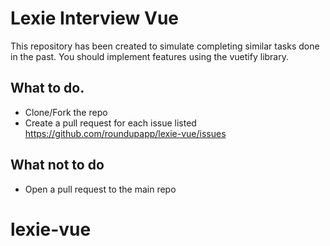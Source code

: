 # Lexie Interview Vue

This repository has been created to simulate completing similar tasks done in the past. 
You should implement features using the vuetify library. 


## What to do.

* Clone/Fork the repo
* Create a pull request for each issue listed https://github.com/roundupapp/lexie-vue/issues

## What not to do
* Open a pull request to the main repo

# lexie-vue
